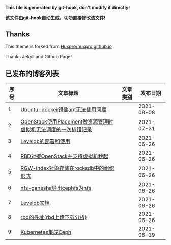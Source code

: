 **This file is generated by git-hook, don't modify it directly!**

**该文件由git-hook自动生成，切勿直接修改该文件!**

## Thanks

This theme is forked from [Huxpro/huxpro.github.io](https://github.com/Huxpro/huxpro.github.io)

Thanks Jekyll and Github Page!

## 已发布的博客列表

|序号|文章标题|文章类别|发布日期|
|----|----|----|----|
|1|[Ubuntu-docker镜像apt无法使用问题](http://elrond.wang/2021/08/08/Ubuntu-docker镜像apt无法使用问题)||2021-08-08|
|2|[OpenStack使用Placement做资源管理时虚拟机无法调度的一次排错记录](http://elrond.wang/2021/07/31/OpenStack使用Placement做资源管理时虚拟机无法调度的一次排错记录)||2021-07-31|
|3|[Leveldb的部署和使用](http://elrond.wang/2021/06/26/Leveldb的部署和使用)||2021-06-26|
|4|[RBD对接OpenStack并支持虚拟机秒起](http://elrond.wang/2021/06/26/RBD对接OpenStack并支持虚拟机秒起)||2021-06-26|
|5|[RGW-index对象存储在rocksdb中的组织形式](http://elrond.wang/2021/06/26/RGW-index对象存储在rocksdb中的组织形式)||2021-06-26|
|6|[nfs-ganesha导出cephfs为nfs](http://elrond.wang/2021/06/26/nfs-ganesha导出cephfs为nfs)||2021-06-26|
|7|[Leveldb文档](http://elrond.wang/2021/06/26/Leveldb文档)||2021-06-26|
|8|[rbd的寻址(rbd上传下载分析)](http://elrond.wang/2021/06/26/rbd的寻址(rbd上传下载分析))||2021-06-26|
|9|[Kubernetes集成Ceph](http://elrond.wang/2021/06/19/Kubernetes集成Ceph)||2021-06-19|

